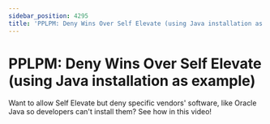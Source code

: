 ```yaml
---
sidebar_position: 4295
title: 'PPLPM: Deny Wins Over Self Elevate (using Java installation as example)'
---
```


# PPLPM: Deny Wins Over Self Elevate (using Java installation as example)

Want to allow Self Elevate but deny specific vendors' software, like Oracle Java so developers can't install them? See how in this video!